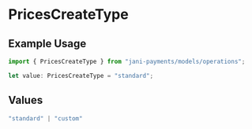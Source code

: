 # PricesCreateType

## Example Usage

```typescript
import { PricesCreateType } from "jani-payments/models/operations";

let value: PricesCreateType = "standard";
```

## Values

```typescript
"standard" | "custom"
```